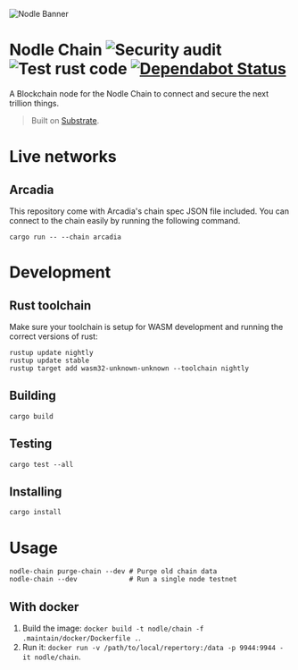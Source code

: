 ![Nodle Banner](https://user-images.githubusercontent.com/10683430/80538204-2a6bef00-895a-11ea-94eb-2203ef6fae09.jpg)

# Nodle Chain ![Security audit](https://github.com/NodleCode/chain/workflows/Security%20audit/badge.svg) ![Test rust code](https://github.com/NodleCode/chain/workflows/Test%20rust%20code/badge.svg) [![Dependabot Status](https://api.dependabot.com/badges/status?host=github&repo=NodleCode/chain)](https://dependabot.com)

A Blockchain node for the Nodle Chain to connect and secure the next trillion things.

> Built on [Substrate](https://substrate.dev).


# Live networks

## Arcadia
This repository come with Arcadia's chain spec JSON file included. You can connect to the chain easily
by running the following command.
```
cargo run -- --chain arcadia
```


# Development

## Rust toolchain
Make sure your toolchain is setup for WASM development and running the correct versions of rust:
```
rustup update nightly
rustup update stable
rustup target add wasm32-unknown-unknown --toolchain nightly
```

## Building
```
cargo build
```

## Testing
```
cargo test --all
```

## Installing
```
cargo install
```

# Usage
```
nodle-chain purge-chain --dev # Purge old chain data
nodle-chain --dev             # Run a single node testnet
```

## With docker

1. Build the image: `docker build -t nodle/chain -f .maintain/docker/Dockerfile .`.
2. Run it: `docker run -v /path/to/local/repertory:/data -p 9944:9944 -it nodle/chain`.
